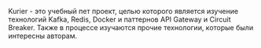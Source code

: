 Kurier - это учебный пет проект, целью которого является изучение технологий Kafka, Redis, Docker и паттернов API Gateway и Circuit Breaker. Также в процессе изучаются прочие технологии, которые были интересны авторам.
